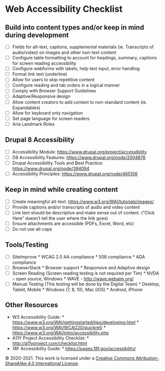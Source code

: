 # Web Accessibility Checklist

## Build into content types and/or keep in mind during development
- [ ] Fields for alt-text, captions, supplemental materials (ie. Transcripts of audio/video) on images and other non-text content
- [ ] Configure table formatting to account for headings, summary, captions for screen reading accessibility
- [ ] Configure webforms with labels, help text input, error handling
- [ ] Format link text (underline)
- [ ] Allow for users to skip repetitive content
- [ ] Configure reading and tab orders in a logical manner
- [ ] Comply with Browser Support Guidelines
- [ ] Adaptive/Responsive design
- [ ] Allow content creators to add context to non-standard content (ie. Expandables)
- [ ] Allow for keyboard only navigation
- [ ] Set page language for screen readers
- [ ] Aria Landmark Roles

## Drupal 8 Accessibility
- [ ] Accessibility Module: https://www.drupal.org/project/accessibility
- [ ] D8 Accessibility Features: https://www.drupal.org/node/2004876
- [ ] Drupal Accessibility Tools and Best Practice: https://www.drupal.org/node/394094
- [ ] Accessibility Principles: https://www.drupal.org/node/465106

## Keep in mind while creating content
- [ ] Create meaningful alt-text: https://www.w3.org/WAI/tutorials/images/
- [ ] Provide captions and/or transcripts of audio and video content
- [ ] Link text should be descriptive and make sense out of context. (“Click Here” doesn’t tell the user where the link goes)
- [ ] Ensure attachments are accessible (PDFs, Excel, Word, etc)
- [ ] Do not use all-caps

## Tools/Testing
- [ ] SiteImprove
       * WCAG 2.0 AA compliance
       * 508 compliance
       * ADA compliance
- [ ] BrowserStack
       * Browser support
       * Responsive and Adaptive design
- [ ] Screen Reading (Screen reading testing is not required per Tim)
       * NVDA – open source, Windows
       * WAVE - http://wave.webaim.org/
- [ ] Manual Testing (This testing will be done by the Digital Team)
       * Desktop, Tablet, Mobile
       * Windows (7, 8, 10), Mac (iOS)
       * Android, iPhone

## Other Resources
* W3 Accessibility Guide:
      * https://www.w3.org/WAI/gettingstarted/tips/developing.html
      * https://www.w3.org/WAI/WCAG20/quickref/
      * https://www.w3.org/WAI/intro/accessibility.php
* A11Y Project Accessibility Checklist:
      * http://a11yproject.com/checklist.html
* 18F Accessibility Guide:
      * https://pages.18f.gov/accessibility/

© 2020-2021. This work is licensed under a [Creative Commons Attribution-ShareAlike 4.0 International License](http://creativecommons.org/licenses/by-sa/4.0/).

